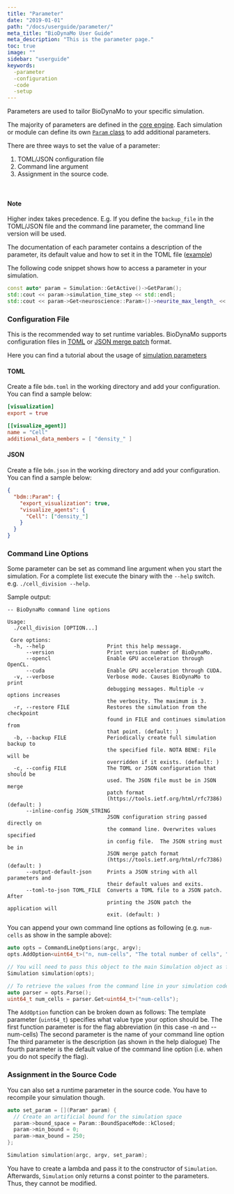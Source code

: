 ```yaml
---
title: "Parameter"
date: "2019-01-01"
path: "/docs/userguide/parameter/"
meta_title: "BioDynaMo User Guide"
meta_description: "This is the parameter page."
toc: true
image: ""
sidebar: "userguide"
keywords:
  -parameter
  -configuration
  -code
  -setup
---
```


Parameters are used to tailor BioDynaMo to your specific simulation.

The majority of parameters are defined in the [core engine](/api/structbdm_1_1Param.html).
Each simulation or module can define its own [`Param` class](/api/structbdm_1_1neuroscience_1_1Param.html) to add additional parameters.

There are three ways to set the value of a parameter:

1.  TOML/JSON configuration file
2.  Command line argument
3.  Assignment in the source code.

<br/>
<a class="sbox" target="_blank" rel="noopener">
    <div class="sbox-content">
      <h4><b>Note</b></h4>
      <p>Higher index takes precedence.  E.g. If you define the <code>backup_file</code> in the TOML/JSON file and the
    command line parameter, the command line version will be used.
    </p>
    </div>
</a>

The documentation of each parameter contains a description of the
parameter, its default value and how to set it in the TOML file ([example](/api/structbdm_1_1Param.html#a13d24f045335b7ac62a091f56c6fe166))

The following code snippet shows how to access a parameter in your
simulation.

```cpp
const auto* param = Simulation::GetActive()->GetParam();
std::cout << param->simulation_time_step << std::endl;
std::cout << param->Get<neuroscience::Param>()->neurite_max_length_ << std::endl;

```


### Configuration File

This is the recommended way to set runtime variables. 
BioDynaMo supports configuration files in [TOML](https://toml.io/en/) 
or [JSON merge patch](https://tools.ietf.org/html/rfc7386) format.

Here you can find a tutorial about the usage of [simulation parameters](/docs/userguide/simulation_parameter_tutorial)

#### TOML

Create a file `bdm.toml`
in the working directory and add your configuration. You can find a sample below:

```toml
[visualization]
export = true

[[visualize_agent]]
name = "Cell"
additional_data_members = [ "density_" ]
```

#### JSON

Create a file `bdm.json`
in the working directory and add your configuration. You can find a sample below:

```json
{
  "bdm::Param": {
    "export_visualization": true,
    "visualize_agents": {
      "Cell": ["density_"]
    }
  }
}
```

### Command Line Options

Some parameter can be set as command line argument when you start the simulation.
For a complete list execute the binary with the `--help` switch. e.g. `./cell_division --help`.

Sample output:
```
-- BioDynaMo command line options

Usage:
  ./cell_division [OPTION...]

 Core options:
  -h, --help                    Print this help message.
      --version                 Print version number of BioDynaMo.
      --opencl                  Enable GPU acceleration through OpenCL.
      --cuda                    Enable GPU acceleration through CUDA.
  -v, --verbose                 Verbose mode. Causes BioDynaMo to print
                                debugging messages. Multiple -v options increases
                                the verbosity. The maximum is 3.
  -r, --restore FILE            Restores the simulation from the checkpoint
                                found in FILE and continues simulation from
                                that point. (default: )
  -b, --backup FILE             Periodically create full simulation backup to
                                the specified file. NOTA BENE: File will be
                                overridden if it exists. (default: )
  -c, --config FILE             The TOML or JSON configuration that should be
                                used. The JSON file must be in JSON merge
                                patch format
                                (https://tools.ietf.org/html/rfc7386) (default: )
      --inline-config JSON_STRING
                                JSON configuration string passed directly on
                                the command line. Overwrites values specified
                                in config file.  The JSON string must be in
                                JSON merge patch format
                                (https://tools.ietf.org/html/rfc7386) (default: )
      --output-default-json     Prints a JSON string with all parameters and
                                their default values and exits.
      --toml-to-json TOML_FILE  Converts a TOML file to a JSON patch. After
                                printing the JSON patch the application will
                                exit. (default: )
```

You can append your own command line options as following (e.g. `num-cells` as
show in the sample above):

```cpp
auto opts = CommandLineOptions(argc, argv);
opts.AddOption<uint64_t>("n, num-cells", "The total number of cells", "10");

// You will need to pass this object to the main Simulation object as follows:
Simulation simulation(opts);

// To retrieve the values from the command line in your simulation code
auto parser = opts.Parse();
uint64_t num_cells = parser.Get<uint64_t>("num-cells");
```

The `AddOption` function can be broken down as follows: The template parameter
(`uint64_t`) specifies what value type your option should be. The first function
parameter is for the flag abbreviation (in this case -n and --num-cells) The
second parameter is the name of your command line option The third parameter is
the description (as shown in the help dialogue) The fourth parameter is the
default value of the command line option (i.e. when you do not specify the
flag).

### Assignment in the Source Code

You can also set a runtime parameter in the source code. You have to recompile
your simulation though.

```cpp
auto set_param = [](Param* param) {
  // Create an artificial bound for the simulation space
  param->bound_space = Param::BoundSpaceMode::kClosed;
  param->min_bound = 0;
  param->max_bound = 250;
};

Simulation simulation(argc, argv, set_param);
```

You have to create a lambda and pass it to the constructor of `Simulation`.
Afterwards, `Simulation` only returns a const pointer to the parameters. Thus,
they cannot be modified.
